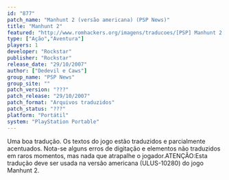 ```yaml
---
id: "877"
patch_name: "Manhunt 2 (versão americana) (PSP News)"
title: "Manhunt 2"
featured: "http://www.romhackers.org/imagens/traducoes/[PSP] Manhunt 2 - PSP News - 1.jpg"
type: ["Ação","Aventura"]
players: 1
developer: "Rockstar"
publisher: "Rockstar"
release_date: "29/10/2007"
author: ["Dedevil e Caws"]
group_name: "PSP News"
group_site: ""
patch_version: "???"
patch_release: "29/10/2007"
patch_format: "Arquivos traduzidos"
patch_status: "???"
platform: "Portátil"
system: "PlayStation Portable"
---
```


Uma boa tradução. Os textos do jogo estão traduzidos e parcialmente acentuados. Nota-se alguns erros de digitação e elementos não traduzidos em raros momentos, mas nada que atrapalhe o jogador.ATENÇÃO:Esta tradução deve ser usada na versão americana (ULUS-10280) do jogo Manhunt 2.